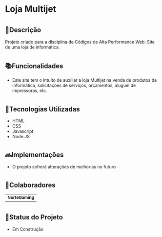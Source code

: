 #  Loja Multijet

# <h2>📝Descrição</h2>
<p>Projeto criado para a disciplina de Códigos de Alta Performance Web. Site de uma loja de informática.</p>

# <h2>📚Funcionalidades</h2>
<ul>
  <li>Este site tem o intuito de auxiliar a loja Multijet na venda de produtos de informática, solicitações de serviços, orçamentos, aluguel de impressoras, etc.</li>
</ul>

# <h2>🔧Tecnologias Utilizadas</h2>
<ul>
  <li>HTML</li>
  <li>CSS</li>
  <li>Javascript</li>
  <li>Node.JS</li>
</ul>

# <h2>🔜Implementações</h2>
<ul>
  <li>O projeto sofrerá alterações de melhorias no futuro</li>
</ul>

# <h2>🤝Colaboradores</h2>
  <table>
  <tr>
    <td align="center">
      <a href="https://github.com/NorteGaming61">
        <sub>
          <b>NorteGaming</b>
        </sub>
      </a>
    </td>
  </tr>
</table>

# <h2>🎯Status do Projeto</h2>
<ul>
  <li>Em Construção</li>
</ul>
